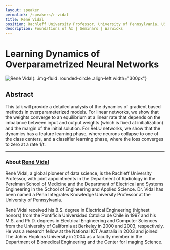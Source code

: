 ```yaml
---
layout: speaker
permalink: /speakers/r-vidal
title: René Vidal
position: Rachleff University Professor, University of Pennsylvania, USA
description: Foundations of AI | Seminars | Warwicks
---
```


# Learning Dynamics of Overparametrized Neural Networks

![René Vidal](/assets/img/rene_vidal.jpg){: .img-fluid .rounded-circle .align-left width="300px"}

## Abstract

This talk will provide a detailed analysis of the dynamics of gradient based methods in overparameterized models. For linear networks, we show that the weights converge to an equilibrium at a linear rate that depends on the imbalance between input and output weights (which is fixed at initialization) and the margin of the initial solution. For ReLU networks, we show that the dynamics has a feature learning phase, where neurons collapse to one of the class centers, and a classifier learning phase, where the loss converges to zero at a rate 1/t.

---

### About [René Vidal](https://www.grasp.upenn.edu/people/rene-vidal/)

René Vidal, a global pioneer of data science, is the Rachleff University Professor, with joint appointments in the Department of Radiology in the Perelman School of Medicine and the Department of Electrical and Systems Engineering in the School of Engineering and Applied Science. Dr. Vidal has been named a Penn Integrates Knowledge University Professor at the University of Pennsylvania.

René Vidal received his B.S. degree in Electrical Engineering (highest honors) from the Pontificia Universidad Catolica de Chile in 1997 and his M.S. and Ph.D. degrees in Electrical Engineering and Computer Sciences from the University of California at Berkeley in 2000 and 2003, respectively. He was a research fellow at the National ICT Australia in 2003 and joined The Johns Hopkins University in 2004 as a faculty member in the Department of Biomedical Engineering and the Center for Imaging Science.



